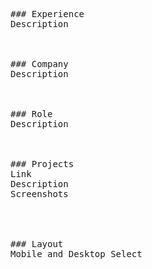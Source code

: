 <pre>
### Experience
Description



### Company
Description



### Role
Description



### Projects
Link
Description
Screenshots




### Layout
Mobile and Desktop Select
</pre>